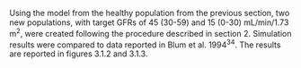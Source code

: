 Using the model from the healthy population from the previous section, two new populations, with target GFRs of 45 (30-59) and 15 (0-30) mL/min/1.73 m<sup>2</sup>, were created following the procedure described in section 2. Simulation results were compared to data reported in Blum et al. 1994<sup>34</sup>. The results are reported in figures 3.1.2 and 3.1.3.